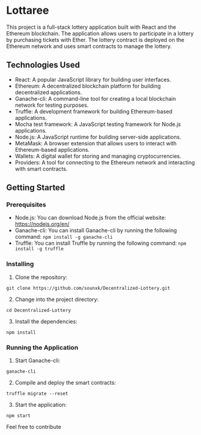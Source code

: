
Lottaree
=====================================

This project is a full-stack lottery application built with React and the Ethereum blockchain. The application allows users to participate in a lottery by purchasing tickets with Ether. The lottery contract is deployed on the Ethereum network and uses smart contracts to manage the lottery.

Technologies Used
-----------------

-   React: A popular JavaScript library for building user interfaces.
-   Ethereum: A decentralized blockchain platform for building decentralized applications.
-   Ganache-cli: A command-line tool for creating a local blockchain network for testing purposes.
-   Truffle: A development framework for building Ethereum-based applications.
-   Mocha test framework: A JavaScript testing framework for Node.js applications.
-   Node.js: A JavaScript runtime for building server-side applications.
-   MetaMask: A browser extension that allows users to interact with Ethereum-based applications.
-   Wallets: A digital wallet for storing and managing cryptocurrencies.
-   Providers: A tool for connecting to the Ethereum network and interacting with smart contracts.

Getting Started
---------------

### Prerequisites

-   Node.js: You can download Node.js from the official website: <https://nodejs.org/en/>
-   Ganache-cli: You can install Ganache-cli by running the following command: `npm install -g ganache-cli`
-   Truffle: You can install Truffle by running the following command: `npm install -g truffle`

### Installing

1.  Clone the repository:



`git clone https://github.com/sounxk/Decentralized-Lottery.git`

2.  Change into the project directory:


`cd Decentralized-Lottery`

3.  Install the dependencies:

`npm install`

### Running the Application

1.  Start Ganache-cli:

`ganache-cli`

2.  Compile and deploy the smart contracts:



`truffle migrate --reset`

3.  Start the application:

`npm start`


Feel free to contribute

